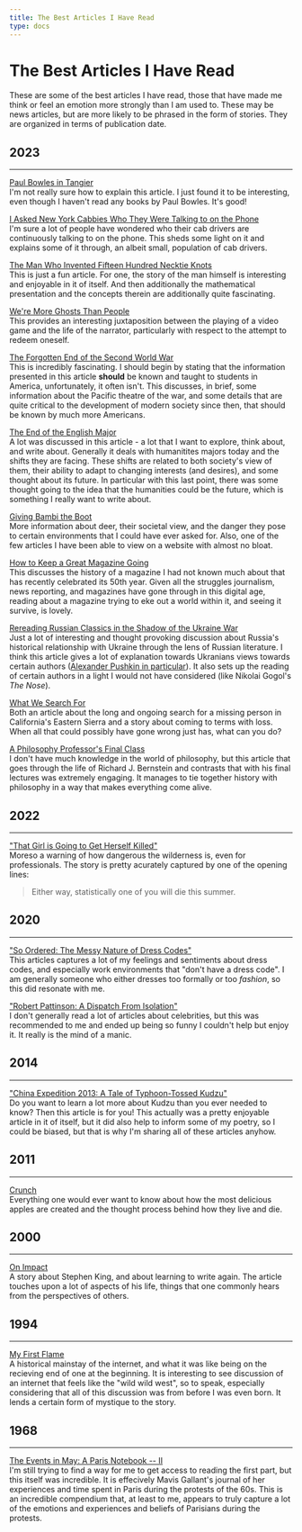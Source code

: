 ```yaml
---
title: The Best Articles I Have Read
type: docs
---
```


# The Best Articles I Have Read 

These are some of the best articles I have read, those that have made me think or feel an emotion
more strongly than I am used to. These may be news articles, but are more likely to be phrased in the
form of stories. They are organized in terms of publication date.


## 2023
___
[Paul Bowles in Tangier](https://www.theparisreview.org/blog/2023/11/21/paul-bowles-in-tangier/)  
I'm not really sure how to explain this article. I just found it to be interesting, even though I haven't read any books by Paul Bowles. It's good!

[I Asked New York Cabbies Who They Were Talking to on the Phone](https://www.vice.com/en/article/exq85k/who-the-hell-are-taxi-drivers-always-talking-to-on-the-phone-1117)  
I'm sure a lot of people have wondered who their cab drivers are continuously talking to on the phone. This sheds some light on it and explains some of it through, an albeit small, population of cab drivers.

[The Man Who Invented Fifteen Hundred Necktie Knots](https://www.newyorker.com/culture/annals-of-inquiry/the-man-who-invented-fifteen-hundred-necktie-knots)  
This is just a fun article. For one, the story of the man himself is interesting and enjoyable in it of itself. And then additionally the mathematical presentation and the concepts therein are additionally quite fascinating.

[We're More Ghosts Than People](https://www.theparisreview.org/blog/2023/10/16/were-more-ghosts-than-people/)  
This provides an interesting juxtaposition between the playing of a video game and the life of the narrator, particularly with respect to the attempt to redeem oneself.

[The Forgotten End of the Second World War](https://www.spectator.co.uk/article/the-forgotten-end-of-the-second-world-war/)  
This is incredibly fascinating. I should begin by stating that the information presented in this article **should** be known and taught to students in America, unfortunately, it often isn't. This discusses, in brief, some information about the Pacific theatre of the war, and some details that are quite critical to the development of modern society since then, that should be known by much more Americans.

[The End of the English Major](https://www.newyorker.com/magazine/2023/03/06/the-end-of-the-english-major?utm_source=pocket_saves)  
A lot was discussed in this article - a lot that I want to explore, think about, and write about. Generally it
deals with humanitites majors today and the shifts they are facing. These shifts are related to both society's view of them,
their ability to adapt to changing interests (and desires), and some thought about its future. In particular with this last
point, there was some thought going to the idea that the humanities could be the future, which is something I really want
to write about.

[Giving Bambi the Boot](https://hakaimagazine.com/features/giving-bambi-the-boot/?utm_source=pocket_saves)  
More information about deer, their societal view, and the danger they pose to certain environments that I could have ever 
asked for. Also, one of the few articles I have been able to view on a website with almost no bloat.

[How to Keep a Great Magazine Going](https://www.texasmonthly.com/the-stand-up-desk/how-texas-monthly-magazine-kept-publishing-50-year-anniversary/?utm_source=pocket_saves)  
This discusses the history of a magazine I had not known much about that has recently celebrated its 50th year. Given
all the struggles journalism, news reporting, and magazines have gone through in this digital age, reading about a 
magazine trying to eke out a world within it, and seeing it survive, is lovely.  

[Rereading Russian Classics in the Shadow of the Ukraine War](https://www.newyorker.com/magazine/2023/01/30/rereading-russian-classics-in-the-shadow-of-the-ukraine-war?utm_source=pocket_saves)  
Just a lot of interesting and thought provoking discussion about Russia's historical relationship with Ukraine
through the lens of Russian literature. I think this article gives a lot of explanation towards Ukranians views towards
certain authors ([Alexander Pushkin in particular](https://en.wikipedia.org/wiki/Demolition_of_monuments_to_Alexander_Pushkin_in_Ukraine)).
It also sets up the reading of certain authors in a light I would not have considered (like Nikolai Gogol's *The Nose*).

[What We Search For](http://www.alpinist.com/doc/web23w/wfeature-a80-full-value-what-we-search-for?utm_source=pocket_saves)  
Both an article about the long and ongoing search for a missing person in California's Eastern Sierra and a story about
coming to terms with loss. When all that could possibly have gone wrong just has, what can you do?  

[A Philosophy Professor's Final Class](https://www.newyorker.com/culture/annals-of-inquiry/a-philosophy-professors-final-class?utm_source=pocket_saves)  
I don't have much knowledge in the world of philosophy, but this article that goes through the life of Richard J.
Bernstein and contrasts that with his final lectures was extremely engaging. It manages to tie together history with
philosophy in a way that makes everything come alive.

## 2022
___
["That Girl is Going to Get Herself Killed"](https://longreads.com/2022/11/15/death-in-national-parks/)  
Moreso a warning of how dangerous the wilderness is, even for professionals. The story is pretty acurately captured
by one of the opening lines:
> Either way, statistically one of you will die this summer.  

## 2020
___
["So Ordered: The Messy Nature of Dress Codes"](https://dieworkwear.com/2020/08/13/so-ordered-the-messy-nature-of-dress-codes/)  
This articles captures a lot of my feelings and sentiments about dress codes, and especially work environments that 
"don't have a dress code". I am generally someone who either dresses too formally or too *fashion*, so this did 
resonate with me.  

["Robert Pattinson: A Dispatch From Isolation"](https://www.gq.com/story/robert-pattinson-on-batman-tenet-isolation-june-cover)  
I don't generally read a lot of articles about celebrities, but this was recommended to me and ended up being so funny
I couldn't help but enjoy it. It really is the mind of a manic.  

## 2014
___
["China Expedition 2013: A Tale of Typhoon-Tossed Kudzu"](https://nmnh.typepad.com/the_plant_press/2014/05/china-expedition-2013-a-tale-of-typhoon-tossed-kudzu-by-ashley-n-egan.html)  
Do you want to learn a lot more about Kudzu than you ever needed to know? Then this article is for you! This actually 
was a pretty enjoyable article in it of itself, but it did also help to inform some of my poetry, so I could be biased,
but that is why I'm sharing all of these articles anyhow.

## 2011
___  
[Crunch](https://www.newyorker.com/magazine/2011/11/21/crunch)  
Everything one would ever want to know about how the most delicious apples are created and the thought process
behind how they live and die.

## 2000
___
[On Impact](https://www.newyorker.com/magazine/2000/06/19/on-impact?intcid=inline_amp&utm_source=pocket_saves)    
A story about Stephen King, and about learning to write again. The article touches upon a lot of aspects of his life,
things that one commonly hears from the perspectives of others.

## 1994
___
[My First Flame](https://www.newyorker.com/magazine/1994/06/06/my-first-flame)   
A historical mainstay of the internet, and what it was like being on the recieving end of one at the beginning. It is
interesting to see discussion of an internet that feels like the "wild wild west", so to speak, especially considering 
that all of this discussion was from before I was even born. It lends a certain form of mystique to the story.

## 1968
___
[The Events in May: A Paris Notebook -- II](https://www.newyorker.com/magazine/1968/09/21/the-events-in-may-a-paris-notebook-ii)  
I'm still trying to find a way for me to get access to reading the first part, but this itself was incredible. It is
effecively Mavis Gallant's journal of her experiences and time spent in Paris during the protests of the 60s. This is an 
incredible compendium that, at least to me, appears to truly capture a lot of the emotions and experiences and beliefs
of Parisians during the protests.